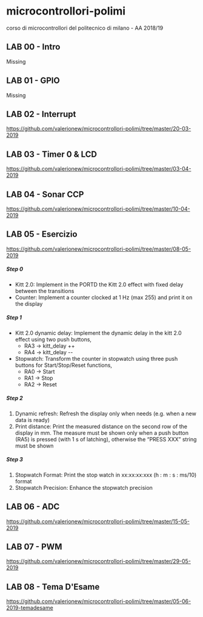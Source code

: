 # microcontrollori-polimi
corso di microcontrollori del politecnico di milano - AA 2018/19

## LAB 00 - Intro 
Missing
## LAB 01 - GPIO
Missing
## LAB 02 - Interrupt
https://github.com/valerionew/microcontrollori-polimi/tree/master/20-03-2019

## LAB 03 - Timer 0 & LCD
https://github.com/valerionew/microcontrollori-polimi/tree/master/03-04-2019

## LAB 04 - Sonar CCP
https://github.com/valerionew/microcontrollori-polimi/tree/master/10-04-2019

## LAB 05 - Esercizio
https://github.com/valerionew/microcontrollori-polimi/tree/master/08-05-2019

##### Step 0
- Kitt 2.0: Implement in the PORTD the Kitt 2.0 effect with fixed delay between the transitions
- Counter: Implement a counter clocked at 1 Hz (max 255) and print it on the display
##### Step 1
- Kitt 2.0 dynamic delay: Implement the dynamic delay in the kitt 2.0 effect using two push buttons,
  * RA3 -> kitt_delay ++
  * RA4 -> kitt_delay --
- Stopwatch: Transform the counter in stopwatch using three push buttons for Start/Stop/Reset functions,
  * RA0 -> Start
  * RA1 -> Stop
  * RA2 -> Reset
##### Step 2
1. Dynamic refresh: Refresh the display only when needs (e.g. when a new data is ready)
2. Print distance: Print the measured distance on the second row of the display in mm. 
The measure must be shown only when a push button (RA5) is pressed (with 1 s of latching), otherwise the “PRESS XXX” string must be shown
##### Step 3
1. Stopwatch Format: Print the stop watch in xx:xx:xx:xxx
(h : m : s : ms/10) format
2. Stopwatch Precision: Enhance the stopwatch precision

## LAB 06 - ADC
https://github.com/valerionew/microcontrollori-polimi/tree/master/15-05-2019

## LAB 07 - PWM
https://github.com/valerionew/microcontrollori-polimi/tree/master/29-05-2019

## LAB 08 - Tema D'Esame
https://github.com/valerionew/microcontrollori-polimi/tree/master/05-06-2019-temadesame
